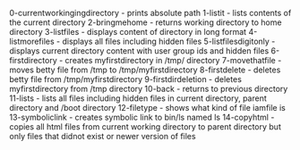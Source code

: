 0-currentworkingingdirectory - prints absolute path
1-listit - lists contents of the current directory
2-bringmehome - returns working directory to home directory
3-listfiles - displays content of directory in long format
4-listmorefiles - displays all files including hidden files
5-listfilesdigitonly - displays current directory content with user group ids and hidden files
6-firstdirectory - creates myfirstdirectory in /tmp/ directory
7-movethatfile - moves betty file from /tmp to /tmp/myfirstdirectory
8-firstdelete - deletes betty file from /tmp/myfirstdirectory
9-firstdirdeletion - deletes myfirstdirectory from /tmp directory
10-back - returns to previous directory
11-lists - lists all files including hidden files in current directory, parent directory and /boot directory
12-filetype - shows what kind of file iamfile is
13-symboliclink - creates symbolic link to bin/ls named ls
14-copyhtml - copies all html files from current working directory to parent directory but only files that didnot exist or newer version of files 

